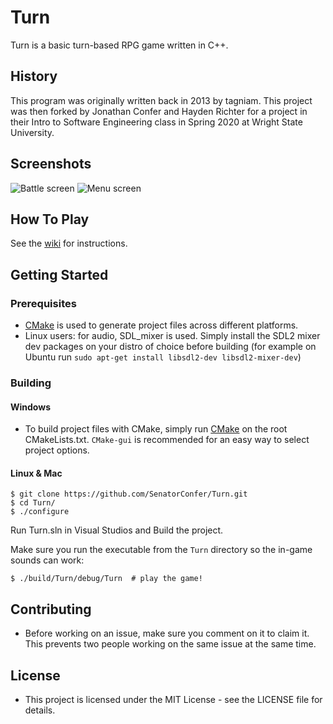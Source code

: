 # Turn
Turn is a basic turn-based RPG game written in C++. 

## History
This program was originally written back in 2013 by tagniam. This project was then forked by Jonathan Confer and Hayden Richter for a project in their Intro to Software Engineering class in Spring 2020 at Wright State University. 

## Screenshots

![Battle screen](screenshots/battle.png)
![Menu screen](screenshots/menu.png)

## How To Play
See the [wiki](https://github.com/tagniam/Turn/wiki) for instructions.

## Getting Started
### Prerequisites
* [CMake](https://cmake.org) is used to generate project files across different platforms.
* Linux users: for audio, SDL_mixer is used. Simply install the SDL2 mixer dev packages on your distro of choice before building (for example on Ubuntu run `sudo apt-get install libsdl2-dev libsdl2-mixer-dev`)

### Building
#### Windows
* To build project files with CMake, simply run [CMake](https://cmake.org/) on the root CMakeLists.txt. `CMake-gui` is recommended for an easy way to select project options.

#### Linux & Mac
```shell
$ git clone https://github.com/SenatorConfer/Turn.git
$ cd Turn/
$ ./configure
```

Run Turn.sln in Visual Studios and Build the project.

Make sure you run the executable from the `Turn` directory so the in-game sounds can work:
```shell
$ ./build/Turn/debug/Turn  # play the game!
```

## Contributing
* Before working on an issue, make sure you comment on it to claim it. This prevents two people working on the same issue at the same time.

## License
* This project is licensed under the MIT License - see the LICENSE file for details.

